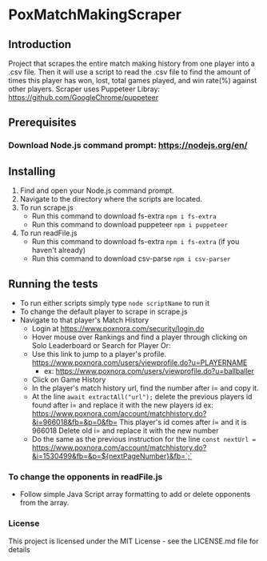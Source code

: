 # PoxMatchMakingScraper

## Introduction
Project that scrapes the entire match making history from one player into a .csv file.
Then it will use a script to read the .csv file to find the amount of times this player 
has won, lost, total games played, and win rate(%) against other players.
Scraper uses Puppeteer Libray: https://github.com/GoogleChrome/puppeteer

## Prerequisites
### Download Node.js command prompt: https://nodejs.org/en/

## Installing
1. Find and open your Node.js command prompt.
2. Navigate to the directory where the scripts are located.
3. To run scrape.js
	- Run this command to download fs-extra `npm i fs-extra`
	- Run this command to download puppeteer `npm i puppeteer`
4. To run readFile.js
	- Run this command to download fs-extra `npm i fs-extra` (if you haven't already)
	- Run this command to download csv-parse `npm i csv-parser`

## Running the tests
* To run either scripts simply type `node scriptName` to run it
* To change the default player to scrape in scrape.js
* Navigate to that player's Match History
	- Login at https://www.poxnora.com/security/login.do
	- Hover mouse over Rankings and find a player through clicking on Solo Leaderboard or Search for Player
		Or:
	- Use this link to jump to a player's profile. https://www.poxnora.com/users/viewprofile.do?u=PLAYERNAME
		- ex: https://www.poxnora.com/users/viewprofile.do?u=ballballer
	- Click on Game History
	- In the player's match history url, find the number after i= and copy it.
	- At the line `await extractAll("url");` delete the previous players id found after i= and 
		replace it with the new players id
		ex: https://www.poxnora.com/account/matchhistory.do?&i=966018&fb=&p=0&fb=
		This player's id comes after i= and it is 966018
		Delete old i= and replace it with the new number
	- Do the same as the previous instruction for the line 
	`const nextUrl = `https://www.poxnora.com/account/matchhistory.do?&i=1530499&fb=&p=${nextPageNumber}&fb=`;`
### To change the opponents in readFile.js
- Follow simple Java Script array formatting to add or delete opponents from the array.
### License
This project is licensed under the MIT License - see the LICENSE.md file for details
